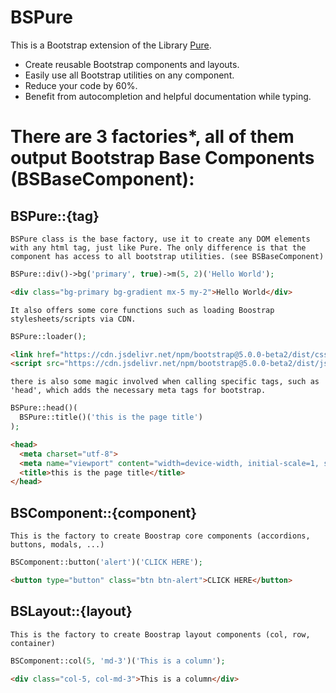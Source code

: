 # BSPure

This is a Bootstrap extension of the Library [Pure](https://github.com/JessPinkman/Pure).

- Create reusable Bootstrap components and layouts.
- Easily use all Bootstrap utilities on any component.
- Reduce your code by 60%.
- Benefit from autocompletion and helpful documentation while typing.

# There are 3 factories*, all of them output Bootstrap Base Components (BSBaseComponent):

## BSPure::{tag}

    BSPure class is the base factory, use it to create any DOM elements with any html tag, just like Pure. The only difference is that the component has access to all bootstrap utilities. (see BSBaseComponent)
```php
BSPure::div()->bg('primary', true)->m(5, 2)('Hello World');
```
```html
<div class="bg-primary bg-gradient mx-5 my-2">Hello World</div>
```
    It also offers some core functions such as loading Boostrap stylesheets/scripts via CDN.
```php
BSPure::loader();
```
```html
<link href="https://cdn.jsdelivr.net/npm/bootstrap@5.0.0-beta2/dist/css/bootstrap.min.css" rel="stylesheet" integrity="sha384-BmbxuPwQa2lc/FVzBcNJ7UAyJxM6wuqIj61tLrc4wSX0szH/Ev+nYRRuWlolflfl" crossorigin="anomymous">
<script src="https://cdn.jsdelivr.net/npm/bootstrap@5.0.0-beta2/dist/js/bootstrap.bundle.min.js" integrity="sha384-b5kHyXgcpbZJO/tY9Ul7kGkf1S0CWuKcCD38l8YkeH8z8QjE0GmW1gYU5S9FOnJ0" crossorigin="anonymous"></script>
```
    there is also some magic involved when calling specific tags, such as 'head', which adds the necessary meta tags for bootstrap.
```php
BSPure::head()(
  BSPure::title()('this is the page title')
);
```
```html
<head>
  <meta charset="utf-8">
  <meta name="viewport" content="width=device-width, initial-scale=1, shrink-to-fit=no">
  <title>this is the page title</title>
</head>
```

## BSComponent::{component}

    This is the factory to create Boostrap core components (accordions, buttons, modals, ...)
```php
BSComponent::button('alert')('CLICK HERE');
```
```html
<button type="button" class="btn btn-alert">CLICK HERE</button>
```
## BSLayout::{layout}

    This is the factory to create Boostrap layout components (col, row, container)
```php
BSComponent::col(5, 'md-3')('This is a column');
```
```html
<div class="col-5, col-md-3">This is a column</div>
```